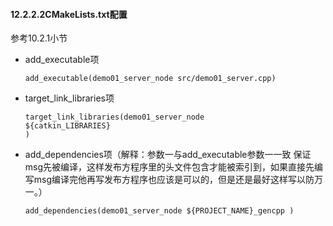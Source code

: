 #### 12.2.2.2CMakeLists.txt配置
参考10.2.1小节
*   add_executable项

        add_executable(demo01_server_node src/demo01_server.cpp)
*   target_link_libraries项

        target_link_libraries(demo01_server_node
        ${catkin_LIBRARIES}
        )

*   add_dependencies项（解释：参数一与add_executable参数一一致 保证msg先被编译，这样发布方程序里的头文件包含才能被索引到，如果直接先编写msg编译完他再写发布方程序也应该是可以的，但是还是最好这样写以防万一。）

        add_dependencies(demo01_server_node ${PROJECT_NAME}_gencpp ) 